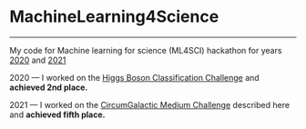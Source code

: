 # MachineLearning4Science
---

My code for Machine learning for science (ML4SCI) hackathon for years [2020](https://ml4sci.org/activities/hackathon2020.html) and [2021](https://github.com/ML4SCI/ML4SCIHackathon)

2020 — I worked on the [Higgs Boson Classification Challenge](https://github.com/ML4SCI/ML4SCIHackathon/tree/main/HiggsBosonClassificationChallenge)  and **achieved 2nd place.** 

2021 — I worked on the [CircumGalactic Medium Challenge](https://github.com/ML4SCI/ML4SCIHackathon/tree/main/CircumgalacticMediumChallenge) described here and **achieved fifth place.**
